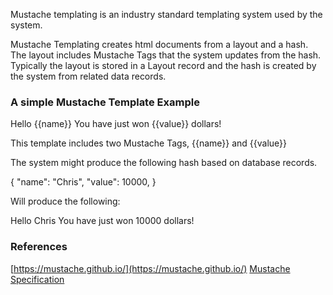 Mustache templating is an industry standard templating system used by the system.

Mustache Templating creates html documents from a layout and a hash. The layout includes Mustache Tags that the system updates from the hash.
Typically the layout is stored in a Layout record and the hash is created by the system from related data records.

### A simple Mustache Template Example

Hello {{name}}
You have just won {{value}} dollars!

This template includes two Mustache Tags, {{name}} and {{value}}

The system might produce the following hash based on database records.

{
  "name": "Chris",
  "value": 10000,
}

Will produce the following:

Hello Chris
You have just won 10000 dollars!

### References

[https://mustache.github.io/](https://mustache.github.io/)
[Mustache Specification](https://mustache.github.io/mustache.5.html)